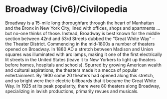 # Broadway (Civ6)/Civilopedia

Broadway is a 15-mile long thoroughfare through the heart of Manhattan and the Bronx in New York City, lined with offices, shops and apartments … but no-one thinks of those. Instead, Broadway is best known for the middle section between 42nd and 53rd Streets dubbed the “Great White Way” – the Theater District. Commencing in the mid-1800s a number of theaters opened on Broadway. In 1880 AD a stretch between Madison and Union squares was illuminated with arc lamps, making it one of the first electrically lit streets in the United States (leave it to New Yorkers to light up theaters before homes, hospitals and schools). Spurred by growing American wealth and cultural aspirations, the theaters made it a mecca of popular entertainment. By 1900 some 20 theaters had opened along this stretch, and so bright were their electric billboards that it became the Great White Way. In 1925 at its peak popularity, there were 80 theaters along Broadway, specializing in lavish productions, primarily revues and musicals.